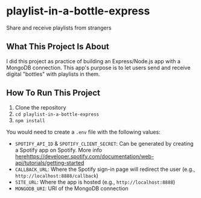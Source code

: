 # playlist-in-a-bottle-express
Share and receive playlists from strangers

## What This Project Is About
I did this project as practice of building an Express/Node.js app with a MongoDB connection. This app's purpose is to let users send and receive digital "bottles" with playlists in them.

## How To Run This Project
1. Clone the repository
2. `cd playlist-in-a-bottle-express`
3. `npm install`

You would need to create a `.env` file with the following values:
- `SPOTIFY_API_ID` & `SPOTIFY_CLIENT_SECRET`: Can be generated by creating a Spotify app on Spotify. More info [here](https://developer.spotify.com/documentation/web-api/tutorials/getting-started)https://developer.spotify.com/documentation/web-api/tutorials/getting-started
- `CALLBACK_URL`: Where the Spotify sign-in page will redirect the user (e.g., `http://localhost:8888/callback`)
- `SITE_URL`: Where the app is hosted (e.g., `http://localhost:8888`)
- `MONGODB_URI`: URI of the MongoDB connection

